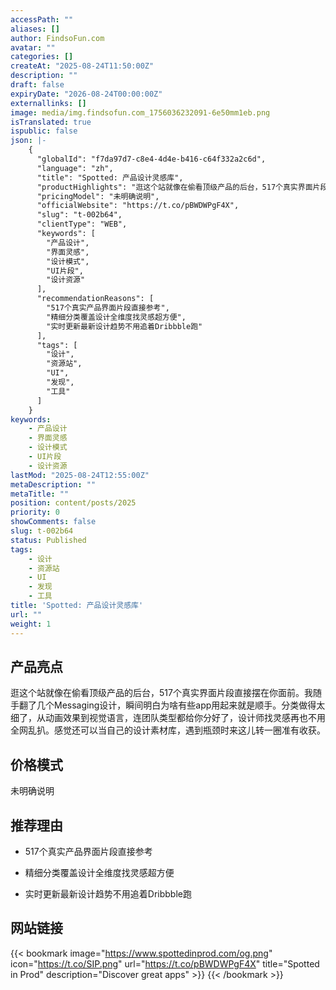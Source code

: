 ```yaml
---
accessPath: ""
aliases: []
author: FindsoFun.com
avatar: ""
categories: []
createAt: "2025-08-24T11:50:00Z"
description: ""
draft: false
expiryDate: "2026-08-24T00:00:00Z"
externallinks: []
image: media/img.findsofun.com_1756036232091-6e50mm1eb.png
isTranslated: true
ispublic: false
json: |-
    {
      "globalId": "f7da97d7-c8e4-4d4e-b416-c64f332a2c6d",
      "language": "zh",
      "title": "Spotted: 产品设计灵感库",
      "productHighlights": "逛这个站就像在偷看顶级产品的后台，517个真实界面片段直接摆在你面前。我随手翻了几个Messaging设计，瞬间明白为啥有些app用起来就是顺手。分类做得太细了，从动画效果到视觉语言，连团队类型都给你分好了，设计师找灵感再也不用全网乱扒。感觉还可以当自己的设计素材库，遇到瓶颈时来这儿转一圈准有收获。",
      "pricingModel": "未明确说明",
      "officialWebsite": "https://t.co/pBWDWPgF4X",
      "slug": "t-002b64",
      "clientType": "WEB",
      "keywords": [
        "产品设计",
        "界面灵感",
        "设计模式",
        "UI片段",
        "设计资源"
      ],
      "recommendationReasons": [
        "517个真实产品界面片段直接参考",
        "精细分类覆盖设计全维度找灵感超方便",
        "实时更新最新设计趋势不用追着Dribbble跑"
      ],
      "tags": [
        "设计",
        "资源站",
        "UI",
        "发现",
        "工具"
      ]
    }
keywords:
    - 产品设计
    - 界面灵感
    - 设计模式
    - UI片段
    - 设计资源
lastMod: "2025-08-24T12:55:00Z"
metaDescription: ""
metaTitle: ""
position: content/posts/2025
priority: 0
showComments: false
slug: t-002b64
status: Published
tags:
    - 设计
    - 资源站
    - UI
    - 发现
    - 工具
title: 'Spotted: 产品设计灵感库'
url: ""
weight: 1
---
```

## 产品亮点
逛这个站就像在偷看顶级产品的后台，517个真实界面片段直接摆在你面前。我随手翻了几个Messaging设计，瞬间明白为啥有些app用起来就是顺手。分类做得太细了，从动画效果到视觉语言，连团队类型都给你分好了，设计师找灵感再也不用全网乱扒。感觉还可以当自己的设计素材库，遇到瓶颈时来这儿转一圈准有收获。

## 价格模式
<!--more-->未明确说明

## 推荐理由
- 517个真实产品界面片段直接参考

- 精细分类覆盖设计全维度找灵感超方便

- 实时更新最新设计趋势不用追着Dribbble跑

## 网站链接
{{< bookmark image="https://www.spottedinprod.com/og.png" icon="https://t.co/SIP.png" url="https://t.co/pBWDWPgF4X" title="Spotted in Prod" description="Discover great apps" >}}
{{< /bookmark >}}

